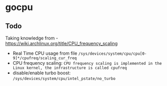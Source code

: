 # gocpu

## Todo
Taking knowledge from - https://wiki.archlinux.org/title/CPU_frequency_scaling
- Real Time CPU usage from file `/sys/devices/system/cpu/cpu[0-9]*/cpufreq/scaling_cur_freq`
- CPU frequency scaling: `CPU frequency scaling is implemented in the Linux kernel, the infrastructure is called cpufreq`
- disable/enable turbo boost: `/sys/devices/system/cpu/intel_pstate/no_turbo`
